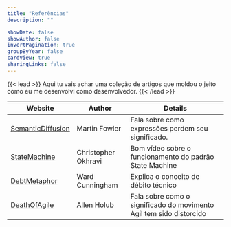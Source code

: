 ```yaml
---
title: "Referências"
description: ""

showDate: false
showAuthor: false
invertPagination: true
groupByYear: false
cardView: true
sharingLinks: false
---
```


{{< lead >}}
Aqui tu vais achar uma coleção de artigos que moldou o jeito como eu me desenvolvi como desenvolvedor.
{{< /lead >}}

| Website                                                                    | Author               | Details                                                 |
|----------------------------------------------------------------------------|----------------------|---------------------------------------------------------|
| [SemanticDiffusion](https://martinfowler.com/bliki/SemanticDiffusion.html) | Martin Fowler        | Fala sobre como expressões perdem seu significado.      |
| [StateMachine](https://www.youtube.com/watch?v=N12L5D78MAA)                | Christopher Okhravi  | Bom vídeo sobre o funcionamento do padrão State Machine |
| [DebtMetaphor](https://www.youtube.com/watch?v=pqeJFYwnkjE)                | Ward Cunningham    | Explica o conceito de débito técnico |
| [DeathOfAgile](https://www.youtube.com/watch?v=vSnCeJEka_s)                | Allen Holub    | Fala sobre como o significado do movimento Agil tem sido distorcido |
